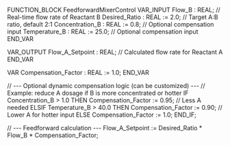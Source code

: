 FUNCTION_BLOCK FeedforwardMixerControl
VAR_INPUT
    Flow_B           : REAL;  // Real-time flow rate of Reactant B
    Desired_Ratio    : REAL := 2.0;  // Target A:B ratio, default 2:1
    Concentration_B  : REAL := 0.8;  // Optional compensation input
    Temperature_B    : REAL := 25.0; // Optional compensation input
END_VAR

VAR_OUTPUT
    Flow_A_Setpoint  : REAL;  // Calculated flow rate for Reactant A
END_VAR

VAR
    Compensation_Factor : REAL := 1.0;
END_VAR

// --- Optional dynamic compensation logic (can be customized) ---
// Example: reduce A dosage if B is more concentrated or hotter
IF Concentration_B > 1.0 THEN
    Compensation_Factor := 0.95; // Less A needed
ELSIF Temperature_B > 40.0 THEN
    Compensation_Factor := 0.90; // Lower A for hotter input
ELSE
    Compensation_Factor := 1.0;
END_IF;

// --- Feedforward calculation ---
Flow_A_Setpoint := Desired_Ratio * Flow_B * Compensation_Factor;
